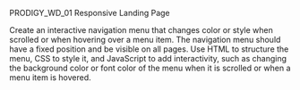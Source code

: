 PRODIGY_WD_01
Responsive Landing Page

Create an interactive navigation menu that changes color or style when scrolled or when hovering over a menu item. 
The navigation menu should have a fixed position and be visible on all pages. Use HTML to structure the menu, 
CSS to style it, and JavaScript to add interactivity, such as changing the background color or font color of the menu
 when it is scrolled or when a menu item is hovered.
